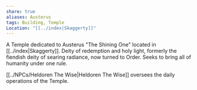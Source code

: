 ```yaml
---
share: true
aliases: Austerus
tags: Building, Temple
Location: "[[../index|Skaggerty]]"
---
```



A Temple dedicated to Austerus "The Shining One" located in [[../index|Skaggerty]]. Deity of redemption and holy light, formerly the fiendish deity of searing radiance, now turned to Order. Seeks to bring all of humanity under one rule.

[[../NPCs/Heldoren The Wise|Heldoren The Wise]] oversees the daily operations of the Temple.